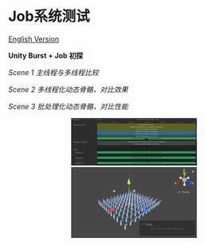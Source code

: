 # Job系统测试

[English Version](README.md)

**Unity Burst + Job 初探**

*Scene 1 主线程与多线程比较*

*Scene 2 多线程化动态骨骼，对比效果*

*Scene 3 批处理化动态骨骼，对比性能*

<div align=center>
<img src="https://github.com/ayinzhang/JobSystemTest/blob/main/show.png" width = "50%" height = "50%" />
</div> 

<div align=center>
<img src="https://github.com/ayinzhang/JobSystemTest/blob/main/show1.png" width = "50%" height = "50%" />
</div> 